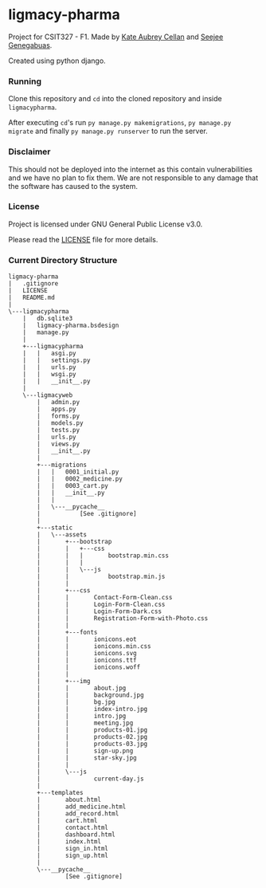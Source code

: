 # ligmacy-pharma

Project for CSIT327 - F1. Made by [Kate Aubrey Cellan](https://github.com/DaijobuDes) and [Seejee Genegabuas](https://github.com/densentsu124).

Created using python django.

### Running
Clone this repository and `cd` into the cloned repository and inside `ligmacypharma`. 

After executing `cd`'s run `py manage.py makemigrations`, `py manage.py migrate` and finally `py manage.py runserver` to run the server.

### Disclaimer
This should not be deployed into the internet as this contain vulnerabilities and we have no plan to fix them. We are not responsible to any damage that the software has caused to the system.

### License
Project is licensed under GNU General Public License v3.0.

Please read the [LICENSE](https://github.com/DaijobuDes/ligmacy-pharma/blob/main/LICENSE) file for more details.

### Current Directory Structure
```
ligmacy-pharma
|   .gitignore
|   LICENSE
|   README.md
|
\---ligmacypharma
    |   db.sqlite3
    |   ligmacy-pharma.bsdesign
    |   manage.py
    |
    +---ligmacypharma
    |   |   asgi.py
    |   |   settings.py
    |   |   urls.py
    |   |   wsgi.py
    |   |   __init__.py
    |
    \---ligmacyweb
        |   admin.py
        |   apps.py
        |   forms.py
        |   models.py
        |   tests.py
        |   urls.py
        |   views.py
        |   __init__.py
        |
        +---migrations
        |   |   0001_initial.py
        |   |   0002_medicine.py
        |   |   0003_cart.py
        |   |   __init__.py
        |   |
        |   \---__pycache__
        |           [See .gitignore]
        |
        +---static
        |   \---assets
        |       +---bootstrap
        |       |   +---css
        |       |   |       bootstrap.min.css
        |       |   |
        |       |   \---js
        |       |           bootstrap.min.js
        |       |
        |       +---css
        |       |       Contact-Form-Clean.css
        |       |       Login-Form-Clean.css
        |       |       Login-Form-Dark.css
        |       |       Registration-Form-with-Photo.css
        |       |
        |       +---fonts
        |       |       ionicons.eot
        |       |       ionicons.min.css
        |       |       ionicons.svg
        |       |       ionicons.ttf
        |       |       ionicons.woff
        |       |
        |       +---img
        |       |       about.jpg
        |       |       background.jpg
        |       |       bg.jpg
        |       |       index-intro.jpg
        |       |       intro.jpg
        |       |       meeting.jpg
        |       |       products-01.jpg
        |       |       products-02.jpg
        |       |       products-03.jpg
        |       |       sign-up.png
        |       |       star-sky.jpg
        |       |
        |       \---js
        |               current-day.js
        |
        +---templates
        |       about.html
        |       add_medicine.html
        |       add_record.html
        |       cart.html
        |       contact.html
        |       dashboard.html
        |       index.html
        |       sign_in.html
        |       sign_up.html
        |
        \---__pycache__
                [See .gitignore]
```
